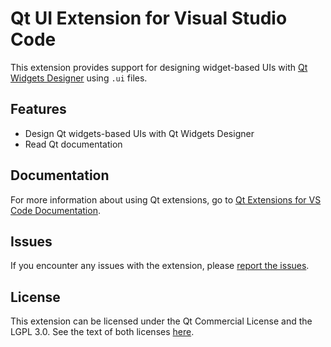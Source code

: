 # Qt UI Extension for Visual Studio Code

This extension provides support for designing widget-based UIs with
[Qt Widgets Designer](https://doc.qt.io/qt-6/qtdesigner-manual.html)
using `.ui` files.

## Features

- Design Qt widgets-based UIs with Qt Widgets Designer
- Read Qt documentation

## Documentation

For more information about using Qt extensions, go to
[Qt Extensions for VS Code Documentation](https://doc.qt.io/vscodeext/index.html).

## Issues

If you encounter any issues with the extension, please [report the
issues](https://bugreports.qt.io/projects/VSCODEEXT).

## License

This extension can be licensed under the Qt Commercial License and the
LGPL 3.0. See the text of both licenses [here](LICENSE).
